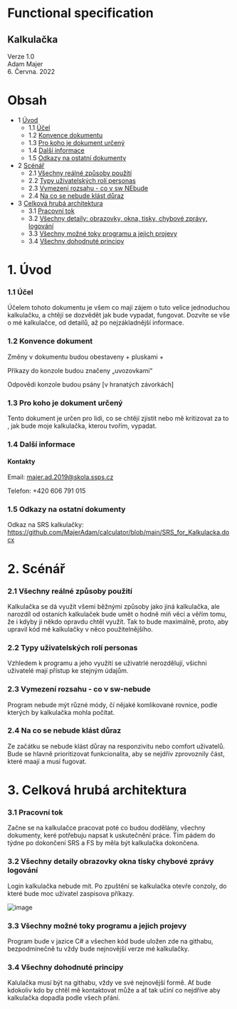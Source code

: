 # Functional specification
## Kalkulačka

Verze 1.0  
Adam Majer  
6. Června. 2022

Obsah
================
* 1 [Úvod](#1-úvod)
   * 1.1 [Účel](#11-účel)
   * 1.2 [Konvence dokumentu](#12-konvence-dokument)
   * 1.3 [Pro koho je dokument určený](#13-pro-koho-je-dokument-určený)
   * 1.4 [Další informace](#14-další-informace)
   * 1.5 [Odkazy na ostatní dokumenty](#15-odkazy-na-ostatní-dokumenty)
* 2 [Scénář](#2-scénář)
   * 2.1 [Všechny reálné způsoby použití](#21-všechny-reálné-způsoby-použití)
   * 2.2 [Typy uživatelských rolí personas](#22-typy-uživatelských-rolí-personas)
   * 2.3 [Vymezení rozsahu - co v sw NEbude](#23-vymezení-rozsahu---co-v-sw-nebude)
   * 2.4 [Na co se nebude klást důraz](#24-na-co-se-nebude-klást-důraz)
* 3 [Celková hrubá architektura](#3-celková-hrubá-architektura)
   * 3.1 [Pracovní tok](#31-pracovní-tok)
   * 3.2 [Všechny detaily: obrazovky, okna, tisky, chybové zprávy, logování](#32-všechny-detaily-obrazovky-okna-tisky-chybové-zprávy-logování)
   * 3.3 [Všechny možné toky programu a jejich projevy](#33-všechny-možné-toky-programu-a-jejich-projevy)
   * 3.4 [Všechny dohodnuté principy](#34-všechny-dohodnuté-principy)

  
# 1. Úvod

### 1.1 Účel
Účelem tohoto dokumentu je všem co mají zájem o tuto velice jednoduchou kalkulačku, a chtějí se dozvědět jak bude vypadat, fungovat. Dozvíte se vše o mé kalkulačce, od detailů, až po nejzákladnější informace.

### 1.2 Konvence dokument
Změny v dokumentu budou obestaveny + pluskami +

Příkazy do konzole budou značeny „uvozovkami“

Odpovědi konzole budou psány [v hranatých závorkách]

### 1.3 Pro koho je dokument určený
Tento dokument je určen pro lidi, co se chtějí zjistit nebo mě kritizovat za to , jak bude moje kalkulačka, kterou tvořím, vypadat.

### 1.4 Další informace
#### Kontakty
Email: majer.ad.2019@skola.ssps.cz

Telefon: +420 606 791 015

### 1.5 Odkazy na ostatní dokumenty
Odkaz na SRS kalkulačky: https://github.com/MajerAdam/calculator/blob/main/SRS_for_Kalkulacka.docx 

# 2. Scénář

### 2.1 Všechny reálné způsoby použití
Kalkulačka se dá využít všemi běžnými způsoby jako jiná kalkulačka, ale narozdíl od ostaních kalkulaček bude umět o hodně míň věcí a věřím tomu, že i kdyby ji někdo opravdu chtěl využít. Tak to bude maximálně, proto, aby upravil kód mé kalkulačky v něco použitelnějšího.

### 2.2 Typy uživatelských rolí personas
Vzhledem k programu a jeho využití se uživatrlé nerozdělují, všichni uživatelé mají přístup ke stejným údajům.

### 2.3 Vymezení rozsahu - co v sw-nebude
Program nebude mýt různé módy, čí nějaké komlikované rovnice, podle kterých by kalkulačka mohla počítat.

### 2.4 Na co se nebude klást důraz
Ze začátku se nebude klást důray na responzivitu nebo comfort uživatelů. Bude se hlavně prioritizovat funkcionalita, aby se nejdřív zprovoznily část, které maají a musí fugovat.

# 3. Celková hrubá architektura

### 3.1 Pracovní tok
Začne se na kalkulačce pracovat poté co budou dodělány, všechny dokumenty, keré potřebuju napsat k uskutečnění práce. Tím pádem do týdne po dokončení SRS a FS by měla být kalkulačka dokončena.

### 3.2 Všechny detaily obrazovky okna tisky chybové zprávy logování
Login kalkulačka nebude mít. Po zpuštění se kalkulačka otevře conzoly, do které bude moc uživatel zaspisova příkazy.

![image](https://user-images.githubusercontent.com/97035550/173278438-38329c46-c675-4ecb-85d8-a6c82bb9207f.png)

### 3.3 Všechny možné toky programu a jejich projevy
Program bude v jazice C# a všechen kód bude uložen zde na githabu, bezpodmínečně tu vždy bude nejnovější verze mé kalkulačky.

### 3.4 Všechny dohodnuté principy
Kalulačka musí být na githabu, vždy ve své nejnovější formě. Ať bude kdokoliv kdo by chtěl mě kontaktovat může a ať tak učiní co nejdříve aby kalkulačka dopadla podle všech přání.









